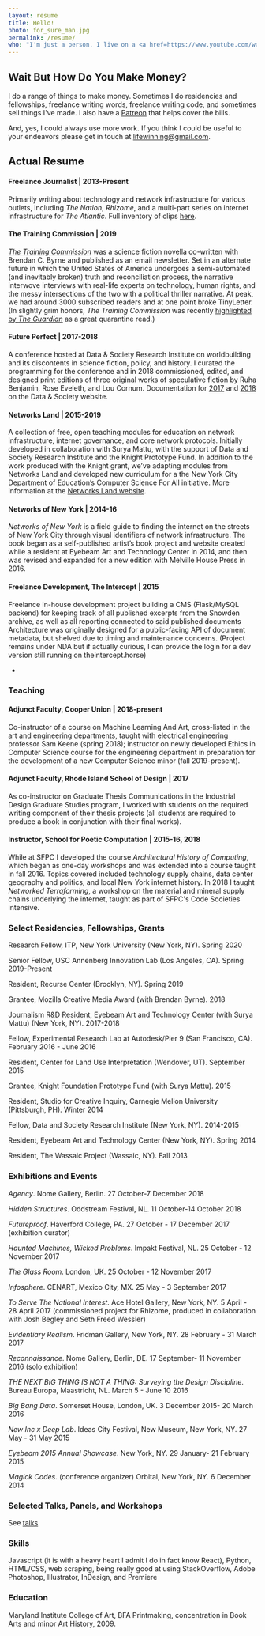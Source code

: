 ```yaml
---
layout: resume
title: Hello!
photo: for_sure_man.jpg
permalink: /resume/
who: "I'm just a person. I live on a <a href=https://www.youtube.com/watch?v=QI4NvgpjXYo>small island off the coast of America</a>. I wrote <a href=http://mhpbooks.com/books/networks-of-new-york/>a book</a> about finding the internet on the street.<br><br>I am terrible at being professionally legible and enough people have shamed me about this that I'm making an effort. "
---
```


## Wait But How Do You Make Money?

I do a range of things to make money. Sometimes I do residencies and fellowships, freelance writing words, freelance writing code, and sometimes sell things I've made. I also have a [Patreon](http://patreon.com/lifewinning) that helps cover the bills. 

And, yes, I could always use more work. If you think I could be useful to your endeavors please get in touch at [lifewinning@gmail.com](mailto:lifewinning@gmail.com). 


## Actual Resume

#### Freelance Journalist | 2013-Present

Primarily writing about technology and network infrastructure for various outlets, including *The Nation*, *Rhizome*, and a multi-part series on internet infrastructure for *The Atlantic*. Full inventory of clips [here](http://lifewinning.com/tag/writes).

#### The Training Commission | 2019

*[The Training Commission](http://trainingcommission.com)* was a science fiction novella co-written with Brendan C. Byrne and published as an email newsletter. Set in an alternate future in which the United States of America undergoes a semi-automated (and inevitably broken) truth and reconciliation process, the narrative interwove interviews with real-life experts on technology, human rights, and the messy intersections of the two with a political thriller narrative. At peak, we had around 3000 subscribed readers and at one point broke TinyLetter. (In slightly grim honors, *The Training Commission* was recently [highlighted by *The Guardian*](https://www.theguardian.com/books/2020/mar/15/books-to-read-while-quarantined-coronavirus) as a great quarantine read.)

#### Future Perfect | 2017-2018

A conference hosted at Data & Society Research Institute on worldbuilding and its discontents in science fiction, policy, and history. I curated the programming for the conference and in 2018 commissioned, edited, and designed print editions of three original works of speculative fiction by Ruha Benjamin, Rose Eveleth, and Lou Cornum. Documentation for [2017](https://datasociety.net/events/future-perfect-conference/) and [2018](https://datasociety.net/output/future-perfect-2018/) on the Data & Society website. 

#### Networks Land | 2015-2019

A collection of free, open teaching modules for education on network infrastructure, internet governance, and core network protocols. Initially developed in collaboration with Surya Mattu, with the support of Data and Society Research Institute and the Knight Prototype Fund. In addition to the work produced with the Knight grant, we’ve adapting modules from Networks Land and developed new curriculum for a the New York City Department of Education’s Computer Science For All initiative. More information at the [Networks Land website](http://networks.land/).

#### Networks of New York | 2014-16

*Networks of New York* is a field guide to finding the internet on the streets of New York City through visual identifiers of network infrastructure. The book began as a self-published artist’s book project and website created while a resident at Eyebeam Art and Technology Center in 2014, and then was revised and expanded for a new edition with Melville House Press in 2016.

#### Freelance Development, The Intercept | 2015

Freelance in-house development project building a CMS (Flask/MySQL backend) for keeping track of all published excerpts from the Snowden archive, as well as all reporting connected to said published documents Architecture was originally designed for a public-facing API of document metadata, but shelved due to timing and maintenance concerns. (Project remains under NDA but if actually curious, I can provide the login for a dev version still running on theintercept.horse) 

*

### Teaching

#### Adjunct Faculty, Cooper Union | 2018-present

Co-instructor of a course on Machine Learning And Art, cross-listed in the art and engineering departments, taught with electrical engineering professor Sam Keene (spring 2018); instructor on newly developed Ethics in Computer Science course for the engineering department in preparation for the development of a new Computer Science minor (fall 2019-present).  

#### Adjunct Faculty, Rhode Island School of Design | 2017

As co-instructor on Graduate Thesis Communications in the Industrial Design Graduate Studies program, I worked with students on the required writing component of their thesis projects (all students are required to produce a book in conjunction with their final works).

#### Instructor, School for Poetic Computation | 2015-16, 2018

While at SFPC I developed the course *Architectural History of Computing*, which began as one-day workshops and was extended into a course taught in fall 2016. Topics covered included technology supply chains, data center geography and politics, and local New York internet history. In 2018 I taught *Networked Terraforming*, a workshop on the material and mineral supply chains underlying the internet, taught as part of SFPC's Code Societies intensive. 


### Select Residencies, Fellowships, Grants

Research Fellow, ITP, New York University (New York, NY). Spring 2020

Senior Fellow, USC Annenberg Innovation Lab (Los Angeles, CA). Spring 2019-Present

Resident, Recurse Center (Brooklyn, NY). Spring 2019

Grantee, Mozilla Creative Media Award (with Brendan Byrne). 2018

Journalism R&D Resident, Eyebeam Art and Technology Center (with Surya Mattu) (New York, NY). 2017-2018

Fellow, Experimental Research Lab at Autodesk/Pier 9 (San Francisco, CA). February 2016 - June 2016

Resident, Center for Land Use Interpretation (Wendover, UT). September 2015

Grantee, Knight Foundation Prototype Fund (with Surya Mattu). 2015

Resident, Studio for Creative Inquiry, Carnegie Mellon University (Pittsburgh, PH). Winter 2014

Fellow, Data and Society Research Institute (New York, NY). 2014-2015

Resident, Eyebeam Art and Technology Center (New York, NY). Spring 2014

Resident, The Wassaic Project (Wassaic, NY). Fall 2013


### Exhibitions and Events

*Agency*. Nome Gallery, Berlin. 27 October-7 December 2018

*Hidden Structures*. Oddstream Festival, NL. 11 October-14 October 2018

*Futureproof*. Haverford College, PA. 27 October - 17 December 2017 (exhibition curator)

*Haunted Machines, Wicked Problems*. Impakt Festival, NL. 25 October - 12 November 2017

*The Glass Room*. London, UK. 25 October - 12 November 2017

*Infosphere*. CENART, Mexico City, MX. 25 May - 3 September 2017

*To Serve The National Interest*. Ace Hotel Gallery, New York, NY. 5 April - 28 April 2017 (commissioned project for Rhizome, produced in collaboration with Josh Begley and Seth Freed Wessler) 

*Evidentiary Realism*. Fridman Gallery, New York, NY. 28 February - 31 March 2017

*Reconnaissance*. Nome Gallery, Berlin, DE. 17 September- 11 November 2016 (solo exhibition)

*THE NEXT BIG THING IS NOT A THING: Surveying the Design Discipline*. Bureau Europa, Maastricht, NL. March 5 - June 10 2016

*Big Bang Data*. Somerset House, London, UK. 3 December 2015- 20 March 2016

*New Inc x Deep Lab*. Ideas City Festival, New Museum, New York, NY. 27 May - 31 May 2015

*Eyebeam 2015 Annual Showcase*. New York, NY. 29 January- 21 February 2015

*Magick Codes*. (conference organizer) Orbital, New York, NY. 6 December 2014



### Selected Talks, Panels, and Workshops

See [talks](/talks/)

### Skills

Javascript (it is with a heavy heart I admit I do in fact know React), Python, HTML/CSS, web scraping, being really good at using StackOverflow, Adobe Photoshop, Illustrator, InDesign, and Premiere

### Education

Maryland Institute College of Art, BFA Printmaking, concentration in Book Arts and minor Art History, 2009.

